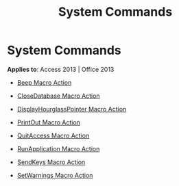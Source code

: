 ﻿---
title: System Commands
TOCTitle: System Commands
ms:assetid: b85d04eb-c30f-47c3-9aa2-ed2f8d12afad
ms:mtpsurl: https://msdn.microsoft.com/library/Dn179887(v=office.15)
ms:contentKeyID: 52074096
ms.date: 09/18/2015
mtps_version: v=office.15
---

# System Commands


**Applies to**: Access 2013 | Office 2013



  - [Beep Macro Action](beep-macro-action.md)

  - [CloseDatabase Macro Action](closedatabase-macro-action.md)

  - [DisplayHourglassPointer Macro Action](displayhourglasspointer-macro-action.md)

  - [PrintOut Macro Action](printout-macro-action.md)

  - [QuitAccess Macro Action](quitaccess-macro-action.md)

  - [RunApplication Macro Action](runapplication-macro-action.md)

  - [SendKeys Macro Action](sendkeys-macro-action.md)

  - [SetWarnings Macro Action](setwarnings-macro-action.md)

